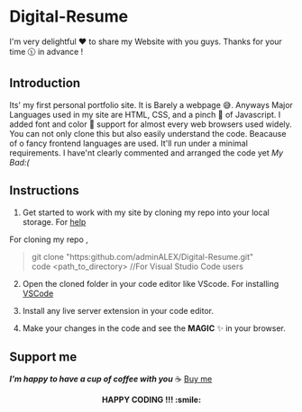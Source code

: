 # Digital-Resume
  I'm very delightful ❤️ to share my Website with you guys. Thanks for your time 🕦 in advance ! 
## Introduction
Its' my first personal portfolio site. It is Barely a webpage 😅. 
Anyways Major Languages used in my site are HTML, CSS, and a pinch 🧂 of Javascript.
I added font and color 🎨 support for almost every web browsers used widely. You can not only clone this but also easily understand the code. Beacause of o fancy frontend languages are used. It'll run under a minimal requirements. I have'nt clearly commented and arranged the code yet *My Bad:(*

## Instructions
1. Get started to work with my site by cloning my repo into your local storage. For [help](https://docs.github.com/en/repositories/creating-and-managing-repositories/cloning-a-repository)<br>

For cloning my repo ,
>git clone "https:github.com/adminALEX/Digital-Resume.git"<br>
>code <path_to_directory> //For Visual Studio Code users

2. Open the cloned folder in your code editor like VScode. For installing [VSCode](https://code.visualstudio.com/download)

3. Install any live server extension in your code editor.

4. Make your changes in the code and see the __MAGIC__ ✨ in your browser.

## Support me
***I'm happy to have a cup of coffee with you*** :coffee: [Buy me](https://www.buymeacoffee.com/xela6)

<p align="center"><b> HAPPY CODING !!!<b> :smile:
